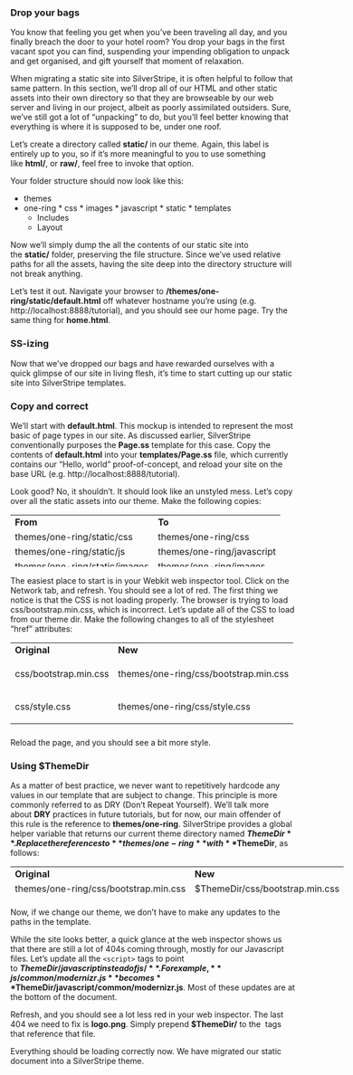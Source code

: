 ### Drop your bags

You know that feeling you get when you’ve been traveling all day, and you finally breach the door to your hotel room? You drop your bags in the first vacant spot you can find, suspending your impending obligation to unpack and get organised, and gift yourself that moment of relaxation.

When migrating a static site into SilverStripe, it is often helpful to follow that same pattern. In this section, we’ll drop all of our HTML and other static assets into their own directory so that they are browseable by our web server and living in our project, albeit as poorly assimilated outsiders. Sure, we’ve still got a lot of “unpacking” to do, but you’ll feel better knowing that everything is where it is supposed to be, under one roof.

Let’s create a directory called **static/** in our theme. Again, this label is entirely up to you, so if it’s more meaningful to you to use something like **html/**, or **raw/**, feel free to invoke that option.

Your folder structure should now look like this:

*   themes
  *   one-ring
    *   css
    *   images
    *   javascript
    *   static
    *   templates
        *   Includes
        *   Layout

Now we’ll simply dump the all the contents of our static site into the **static/** folder, preserving the file structure. Since we’ve used relative paths for all the assets, having the site deep into the directory structure will not break anything.

Let’s test it out. Navigate your browser to **/themes/one-ring/static/default.html** off whatever hostname you’re using (e.g. http://localhost:8888/tutorial), and you should see our home page. Try the same thing for **home.html**.

### SS-izing

Now that we’ve dropped our bags and have rewarded ourselves with a quick glimpse of our site in living flesh, it’s time to start cutting up our static site into SilverStripe templates.

### Copy and correct

We’ll start with **default.html**. This mockup is intended to represent the most basic of page types in our site. As discussed earlier, SilverStripe conventionally purposes the **Page.ss** template for this case. Copy the contents of **default.html** into your **templates/Page.ss** file, which currently contains our “Hello, world” proof-of-concept, and reload your site on the base URL (e.g. http://localhost:8888/tutorial).

Look good? No, it shouldn’t. It should look like an unstyled mess. Let’s copy over all the static assets into our theme. Make the following copies:

<table style="width: 624px; height: 92px;">

<tbody>

<tr>

<td><strong>From</strong></td>

<td><strong>To</strong></td>

</tr>

<tr>

<td>themes/one-ring/static/css</td>

<td>themes/one-ring/css</td>

</tr>

<tr>

<td>themes/one-ring/static/js</td>

<td>themes/one-ring/javascript</td>

</tr>

<tr>

<td>themes/one-ring/static/images</td>

<td>themes/one-ring/images</td>

</tr>

<tr>

<td>themes/one-ring/static/fonts</td>

<td>themes/one-ring/fonts</td>

</tr>

</tbody>

</table>

The easiest place to start is in your Webkit web inspector tool. Click on the Network tab, and refresh. You should see a lot of red. The first thing we notice is that the CSS is not loading properly. The browser is trying to load css/bootstrap.min.css, which is incorrect. Let’s update all of the CSS to load from our theme dir. Make the following changes to all of the stylesheet “href” attributes:

<table style="width: 630px; height: 152px;">

<tbody>

<tr>

<td><strong>Original</strong></td>

<td><strong>New</strong></td>

</tr>

<tr>

<td>

css/bootstrap.min.css

</td>

<td>

themes/one-ring/css/bootstrap.min.css

</td>

</tr>

<tr>

<td>

css/style.css

</td>

<td>

themes/one-ring/css/style.css

</td>

</tr>

</tbody>

</table>

Reload the page, and you should see a bit more style.

### Using $ThemeDir

As a matter of best practice, we never want to repetitively hardcode any values in our template that are subject to change. This principle is more commonly referred to as DRY (Don’t Repeat Yourself). We’ll talk more about **DRY** practices in future tutorials, but for now, our main offender of this rule is the reference to **themes/one-ring**. SilverStripe provides a global helper variable that returns our current theme directory named **$ThemeDir**. Replace the references to **themes/one-ring** with **$ThemeDir**, as follows:

<table style="width: 688px; height: 56px;">

<tbody>

<tr>

<td><strong>Original</strong></td>

<td><strong>New</strong></td>

</tr>

<tr>

<td>themes/one-ring/css/bootstrap.min.css</td>

<td>$ThemeDir/css/bootstrap.min.css</td>

</tr>

<tr>

<td>themes/one-ring/css/style.css</td>

<td>$ThemeDir/css/style.css</td>

</tr>

</tbody>

</table>

Now, if we change our theme, we don’t have to make any updates to the paths in the template.

While the site looks better, a quick glance at the web inspector shows us that there are still a lot of 404s coming through, mostly for our Javascript files. Let’s update all the `<script>` tags to point to **$ThemeDir/javascript instead of js/ **. For example, **js/common/modernizr.js** becomes **$ThemeDir/javascript/common/modernizr.js**. Most of these updates are at the bottom of the document.

Refresh, and you should see a lot less red in your web inspector. The last 404 we need to fix is **logo.png**. Simply prepend **$ThemeDir/** to the <img> tags that reference that file.

Everything should be loading correctly now. We have migrated our static document into a SilverStripe theme.
